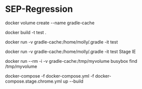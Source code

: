 # SEP-Regression

docker volume create --name gradle-cache

docker build -t test .

docker run -v gradle-cache:/home/molly/.gradle -it test

docker run -v gradle-cache:/home/molly/.gradle -it test Stage IE

docker run --rm -i -v gradle-cache:/tmp/myvolume busybox find /tmp/myvolume

docker-compose -f docker-compose.yml -f docker-compose.stage.chrome.yml up --build